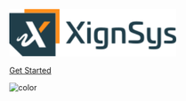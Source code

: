 <!-- _coverpage.md -->


<img src="_media/xignsys.png" style="width: 300px">

[Get Started](README.md)

![color](#f0f0f0)
